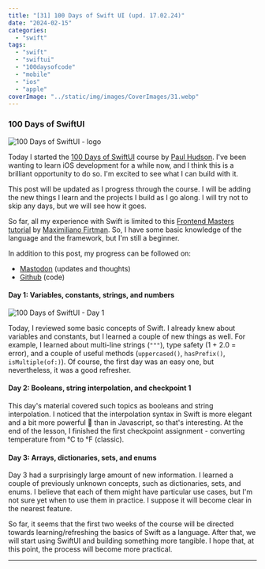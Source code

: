 ```yaml
---
title: "[31] 100 Days of Swift UI (upd. 17.02.24)"
date: "2024-02-15"
categories:
  - "swift"
tags:
  - "swift"
  - "swiftui"
  - "100daysofcode"
  - "mobile"
  - "ios"
  - "apple"
coverImage: "../static/img/images/CoverImages/31.webp"
---
```


### 100 Days of SwiftUI

![100 Days of SwiftUI - logo](https://www.create-react-app.com/static/img/images/31/logo.webp)

Today I started the [100 Days of SwiftUI](https://www.hackingwithswift.com/100/swiftui) course by [Paul Hudson](https://mastodon.social/@twostraws). I've been wanting to learn iOS development for a while now, and I think this is a brilliant opportunity to do so. I'm excited to see what I can build with it.

This post will be updated as I progress through the course. I will be adding the new things I learn and the projects I build as I go along. I will try not to skip any days, but we will see how it goes.

So far, all my experience with Swift is limited to this [Frontend Masters tutorial](https://frontendmasters.com/courses/swift-ios/) by [Maximiliano Firtman](https://firt.dev/). So, I have some basic knowledge of the language and the framework, but I'm still a beginner.

In addition to this post, my progress can be followed on:

- [Mastodon](https://notacult.social/@villivald) (updates and thoughts)
- [Github](https://github.com/villivald/100_Days_of_SwiftUI/tree/main) (code)

#### Day 1: Variables, constants, strings, and numbers

![100 Days of SwiftUI - Day 1](https://www.create-react-app.com/static/img/images/31/day1.webp)

Today, I reviewed some basic concepts of Swift. I already knew about variables and constants, but I learned a couple of new things as well. For example, I learned about multi-line strings (`"""`), type safety (1 + 2.0 = error), and a couple of useful methods (`uppercased()`, `hasPrefix()`, `isMultiple(of:)`). Of course, the first day was an easy one, but nevertheless, it was a good refresher.

#### Day 2: Booleans, string interpolation, and checkpoint 1

This day's material covered such topics as booleans and string interpolation. I noticed that the interpolation syntax in Swift is more elegant and a bit more powerful 🤔 than in Javascript, so that's interesting. At the end of the lesson, I finished the first checkpoint assignment - converting temperature from °C to °F (classic).

#### Day 3: Arrays, dictionaries, sets, and enums

Day 3 had a surprisingly large amount of new information. I learned a couple of previously unknown concepts, such as dictionaries, sets, and enums. I believe that each of them might have particular use cases, but I'm not sure yet when to use them in practice. I suppose it will become clear in the nearest feature.

So far, it seems that the first two weeks of the course will be directed towards learning/refreshing the basics of Swift as a language. After that, we will start using SwiftUI and building something more tangible. I hope that, at this point, the process will become more practical.

---
